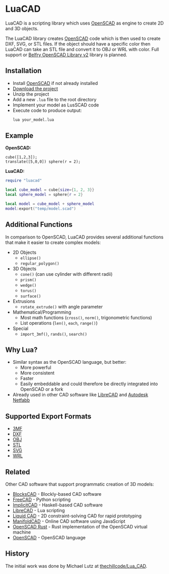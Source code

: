 # LuaCAD

LuaCAD is a scripting library which uses [OpenSCAD] as engine
to create 2D and 3D objects.

[OpenSCAD]: https://www.openscad.org/

The LuaCAD library creates [OpenSCAD] code
which is then used to create DXF, SVG, or STL files.
If the object should have a specific color then LuaCAD can take an STL file
and convert it to OBJ or WRL with color.
Full support or [Belfry OpenSCAD Library v2][BOLS2] library is planned.

[BOLS2]: https://github.com/BelfrySCAD/BOSL2/wiki


## Installation

- Install [OpenSCAD] if not already installed
- [Download the project](https://github.com/ad-si/LuaCAD/archive/refs/heads/main.zip)
- Unzip the project
- Add a new `.lua` file to the root directory
- Implement your model as LusSCAD code
- Execute code to produce output:
    ```sh
    lua your_model.lua
    ```


## Example

**OpenSCAD:**

```openscad
cube([1,2,3]);
translate([5,0,0]) sphere(r = 2);
```

**LuaCAD:**

```lua
require "luacad"

local cube_model = cube{size={1, 2, 3}}
local sphere_model = sphere{r = 2}

local model = cube_model + sphere_model
model:export("temp/model.scad")
```

## Additional Functions

In comparison to OpenSCAD, LuaCAD provides several additional functions
that make it easier to create complex models:

- 2D Objects
  - `ellipse()`
  - `regular_polygon()`
- 3D Objects
  - `cone()` (can use cylinder with different radii)
  - `prism()`
  - `wedge()`
  - `torus()`
  - `surface()`
- Extrusions
  - `rotate_extrude()` with angle parameter
- Mathematical/Programming
  - Most math functions (`cross()`, `norm()`, trigonometric functions)
  - List operations (`len()`, `each`, `range()`)
- Special
  - `import_3mf()`, `rands()`, `search()`


## Why Lua?

- Similar syntax as the OpenSCAD language, but better:
  - More powerful
  - More consistent
  - Faster
  - Easily embeddable and could therefore be directly integrated
      into OpenSCAD or a fork
- Already used in other CAD software like [LibreCAD] and [Autodesk Netfabb]

[LibreCAD]: https://wiki.librecad.org/index.php/LibreCAD_3_-_Lua_Scripting
[Autodesk Netfabb]:
  https://help.autodesk.com/view/NETF/2025/ENU/?guid=GUID-93C06838-2623-4573-9BFB-B1EF4628AC4A


## Supported Export Formats

- [3MF](https://en.wikipedia.org/wiki/3D_Manufacturing_Format)
- [DXF](https://en.wikipedia.org/wiki/AutoCAD_DXF)
- [OBJ](https://en.wikipedia.org/wiki/Wavefront_.obj_file)
- [STL](https://en.wikipedia.org/wiki/STL_(file_format))
- [SVG](https://en.wikipedia.org/wiki/Scalable_Vector_Graphics)
- [WRL](https://en.wikipedia.org/wiki/VRML)


## Related

Other CAD software that support programmatic creation of 3D models:

- [BlocksCAD] - Blockly-based CAD software
- [FreeCAD] - Python scripting
- [ImplicitCAD] - Haskell-based CAD software
- [LibreCAD] - Lua scripting
- [Liquid CAD] - 2D constraint-solving CAD for rapid prototyping
- [ManifoldCAD] - Online CAD software using JavaScript
- [OpenSCAD Rust] - Rust implementation of the OpenSCAD virtual machine
- [OpenSCAD] - OpenSCAD language

[BlocksCAD]: https://www.blockscad3d.com/editor/
[FreeCAD]: https://wiki.freecad.org/Python_scripting_tutorial
[ImplicitCAD]: https://implicitcad.org/
[Liquid CAD]: https://github.com/twitchyliquid64/liquid-cad
[ManifoldCAD]: https://manifoldcad.org/
[OpenSCAD Rust]: https://github.com/Michael-F-Bryan/scad-rs


## History

The initial work was done by Michael Lutz at
[thechillcode/Lua_CAD](https://github.com/thechillcode/Lua_CAD).


[BOSL2]: https://github.com/BelfrySCAD/BOSL2

